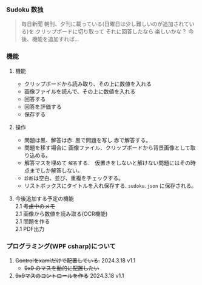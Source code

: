 ### Sudoku 数独
 > 毎日新聞 朝刊、夕刊に載っている(日曜日は少し難しいのが追加されている)を
 > クリップボードに切り取って それに回答したなら 楽しいかな？
 > 今後、機能を追加すれば...

### 機能
 1. 機能  
    - クリップボードから読み取り、その上に数値を入れる
    - 画像ファイルを読んで、その上に数値を入れる
    - 回答する
    - 回答を評価する
    - 保存する
 1. 操作  
    - 問題は黒、解答は赤. 黒で問題を写し 赤で解答する。
    - 問題を移す場合に 画像ファイル、クリップボードから背景画像として取り込める。
    - 解答マスを埋めて `解答`する.　仮置きをしないと解けない問題にはその時点までしか解答しない。
    - `診断`は空白、並び、重複をチェックする。
    - リストボックスにタイトルを入れ保存する. `sudoku.json` に保存される。
    
 2. 今後追加する予定の機能  
    2.1 ~~考慮中のメモ~~  
    2.1 画像から数値を読み取る(OCR機能)  
    2.1 問題を作る  
    2.1 PDF出力  

### プログラミング(WPF csharp)について
 1. ~~Controlをxamlだけで配置している.~~   2024.3.18 v1.1
    - ~~9x9 のマスを動的に配置したい~~
 2. ~~9x9マスのコントロールを作る~~   2024.3.18 v1.1

